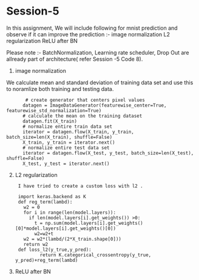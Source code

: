 # Session-5

In this assignment, We will include following for  mnist prediction and observe if it can improve the prediction  :-
  image normalization
  L2 regularization
  ReLU after BN
  
 Please note :- BatchNormalization, Learning rate scheduler, Drop Out are allready part of architecture( refer Session -5 Code 8).
 
 
 1) image normalization
 
 We calculate mean and standard deviation of training data set and use this to noramlize both training and testing data.
 
           # create generator that centers pixel values
          datagen = ImageDataGenerator(featurewise_center=True, featurewise_std_normalization=True)
          # calculate the mean on the training dataset
          datagen.fit(X_train)
          # normalize entire train data set
          iterator = datagen.flow(X_train, y_train, batch_size=len(X_train), shuffle=False)
          X_train, y_train = iterator.next()
          # normalize entire test data set
          iterator = datagen.flow(X_test, y_test, batch_size=len(X_test), shuffle=False)
          X_test, y_test = iterator.next()



2) L2 regularization

        I have tried to create a custom loss with l2 . 

        import keras.backend as K
        def reg_term(lambd):
          w2 = 0
          for i in range(len(model.layers)):
            if len(model.layers[i].get_weights()) >0:
              t = np.sum(model.layers[i].get_weights()[0]*model.layers[i].get_weights()[0])
              w2=w2+t
          w2 = w2*(lambd/(2*X_train.shape[0]))
          return w2
        def loss_l2(y_true,y_pred):
                return K.categorical_crossentropy(y_true, y_pred)+reg_term(lambd)
                
                
3) ReLU after BN



 
